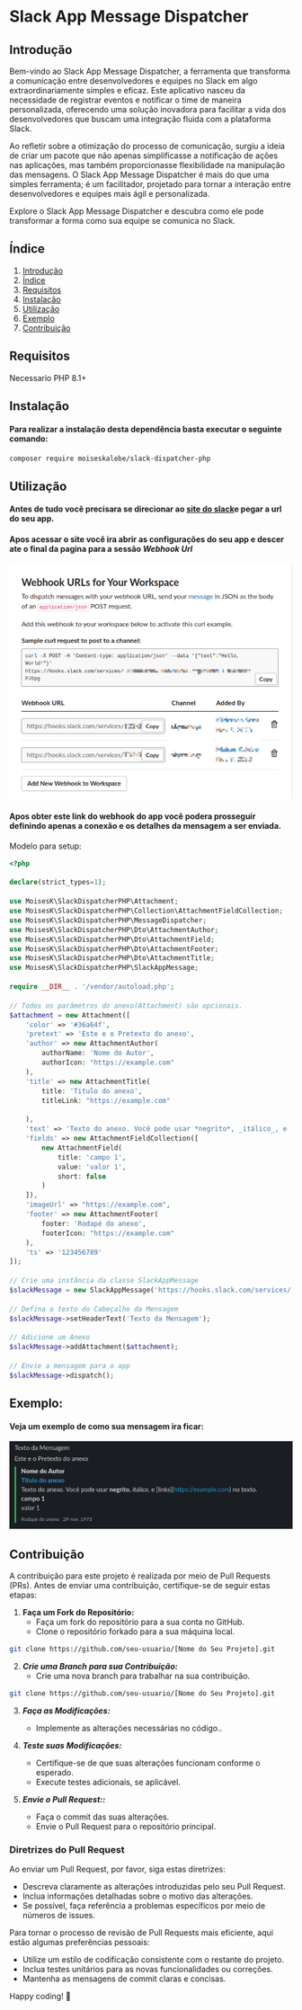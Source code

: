 # Slack App Message Dispatcher

## Introdução

Bem-vindo ao Slack App Message Dispatcher, a ferramenta que transforma a comunicação entre desenvolvedores e equipes no Slack em algo extraordinariamente simples e eficaz. Este aplicativo nasceu da necessidade de registrar eventos e notificar o time de maneira personalizada, oferecendo uma solução inovadora para facilitar a vida dos desenvolvedores que buscam uma integração fluida com a plataforma Slack.

Ao refletir sobre a otimização do processo de comunicação, surgiu a ideia de criar um pacote que não apenas simplificasse a notificação de ações nas aplicações, mas também proporcionasse flexibilidade na manipulação das mensagens. O Slack App Message Dispatcher é mais do que uma simples ferramenta; é um facilitador, projetado para tornar a interação entre desenvolvedores e equipes mais ágil e personalizada.

Explore o Slack App Message Dispatcher e descubra como ele pode transformar a forma como sua equipe se comunica no Slack.

## Índice
1. [Introdução](#introdução)
2. [Índice](#indice)
3. [Requisitos](#requisitos)
4. [Instalação](#instalação)
5. [Utilização](#utilização)
6. [Exemplo](#exemplo)
7. [Contribuição](#contribuição)

## Requisitos

Necessario PHP 8.1+

## Instalação

#### Para realizar a instalação desta dependência basta executar o seguinte comando:
```shell
composer require moiseskalebe/slack-dispatcher-php
```

## Utilização
#### Antes de tudo você precisara se direcionar ao [site do slack](https://api.slack.com/apps/{APP_ID}/incoming-webhooks?success=1)e pegar a url do seu app.
#### Apos acessar o site você ira abrir as configurações do seu app e descer ate o final da pagina para a sessão *_Webhook Url_*
<img height="" src="assets/readme/token_locale_example.png" width=""/>

#### Apos obter este link do webhook do app você podera prosseguir definindo apenas a conexão e os detalhes da mensagem a ser enviada.

Modelo para setup:
```php
<?php

declare(strict_types=1);

use MoisesK\SlackDispatcherPHP\Attachment;
use MoisesK\SlackDispatcherPHP\Collection\AttachmentFieldCollection;
use MoisesK\SlackDispatcherPHP\MessageDispatcher;
use MoisesK\SlackDispatcherPHP\Dto\AttachmentAuthor;
use MoisesK\SlackDispatcherPHP\Dto\AttachmentField;
use MoisesK\SlackDispatcherPHP\Dto\AttachmentFooter;
use MoisesK\SlackDispatcherPHP\Dto\AttachmentTitle;
use MoisesK\SlackDispatcherPHP\SlackAppMessage;

require __DIR__ . '/vendor/autoload.php';

// Todos os parâmetros do anexo(Attachment) são opcionais.
$attachment = new Attachment([
    'color' => '#36a64f',
    'pretext' => 'Este e o Pretexto do anexo',
    'author' => new AttachmentAuthor(
        authorName: 'Nome do Autor',
        authorIcon: "https://example.com"
    ),
    'title' => new AttachmentTitle(
        title: 'Titulo do anexo',
        titleLink: "https://example.com"

    ),
    'text' => 'Texto do anexo. Você pode usar *negrito*, _itálico_, e [links](https://example.com) no texto.',
    'fields' => new AttachmentFieldCollection([
        new AttachmentField(
            title: 'campo 1',
            value: 'valor 1',
            short: false
        )
    ]),
    'imageUrl' => "https://example.com",
    'footer' => new AttachmentFooter(
        footer: 'Rodapé do anexo',
        footerIcon: "https://example.com"
    ),
    'ts' => '123456789'
]);

// Crie uma instância da classe SlackAppMessage
$slackMessage = new SlackAppMessage('https://hooks.slack.com/services/.....');

// Defina o texto do Cabeçalho da Mensagem
$slackMessage->setHeaderText('Texto da Mensagem');

// Adicione um Anexo
$slackMessage->addAttachment($attachment);

// Envie a mensagem para o app
$slackMessage->dispatch();
```

## Exemplo:
#### Veja um exemplo de como sua mensagem ira ficar:

<img src="assets/readme/message_example.png" title="exemplo do corpo final da mensagem:"/>


## Contribuição

A contribuição para este projeto é realizada por meio de Pull Requests (PRs). Antes de enviar uma contribuição, certifique-se de seguir estas etapas:

1. **Faça um Fork do Repositório:**
    - Faça um fork do repositório para a sua conta no GitHub.
    - Clone o repositório forkado para a sua máquina local.

```bash
git clone https://github.com/seu-usuario/[Nome do Seu Projeto].git
```

2. ***Crie uma Branch para sua Contribuição:***
   - Crie uma nova branch para trabalhar na sua contribuição.

```bash
git clone https://github.com/seu-usuario/[Nome do Seu Projeto].git
```

3. ***Faça as Modificações:***
    - Implemente as alterações necessárias no código..

4. ***Teste suas Modificações:***
   - Certifique-se de que suas alterações funcionam conforme o esperado.
   - Execute testes adicionais, se aplicável.

5. ***Envie o Pull Request::***
   - Faça o commit das suas alterações.
   - Envie o Pull Request para o repositório principal.

### Diretrizes do Pull Request
Ao enviar um Pull Request, por favor, siga estas diretrizes:

- Descreva claramente as alterações introduzidas pelo seu Pull Request.
- Inclua informações detalhadas sobre o motivo das alterações.
- Se possível, faça referência a problemas específicos por meio de números de issues.

Para tornar o processo de revisão de Pull Requests mais eficiente, aqui estão algumas preferências pessoais:

- Utilize um estilo de codificação consistente com o restante do projeto.
- Inclua testes unitários para as novas funcionalidades ou correções.
- Mantenha as mensagens de commit claras e concisas.

Happy coding! 🚀